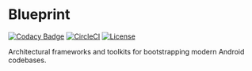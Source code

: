 # Blueprint

[![Codacy Badge](https://api.codacy.com/project/badge/Grade/1f41d8f8f212458f9bb4be11a9efe521)](https://app.codacy.com/app/ReactiveCircus/blueprint?utm_source=github.com&utm_medium=referral&utm_content=ReactiveCircus/blueprint&utm_campaign=Badge_Grade_Settings)
[![CircleCI](https://circleci.com/gh/ReactiveCircus/blueprint.svg?style=svg)](https://circleci.com/gh/ReactiveCircus/blueprint) [![License](https://img.shields.io/badge/License-Apache%202.0-blue.svg)](https://opensource.org/licenses/Apache-2.0)

Architectural frameworks and toolkits for bootstrapping modern Android codebases.
